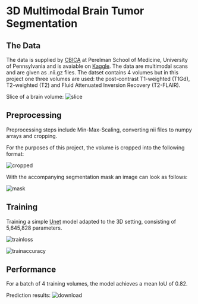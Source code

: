 # 3D Multimodal Brain Tumor Segmentation

## The Data

The data is supplied by [CBICA](https://www.med.upenn.edu/cbica/brats2020/data.html) at Perelman School of Medicine, University of Pennsylvania and is avaiable on [Kaggle](https://www.kaggle.com/datasets/awsaf49/brats2020-training-data). The data are multimodal scans and are given as .nii.gz files. The datset contains 4 volumes but in this project one three volumes are used: the post-contrast T1-weighted (T1Gd), T2-weighted (T2) and Fluid Attenuated Inversion Recovery (T2-FLAIR).

Slice of a brain volume:
![slice](https://user-images.githubusercontent.com/49917684/163586729-82e52cbe-f964-4051-b286-bea9a6d9bed8.png)

## Preprocessing

Preprocessing steps include Min-Max-Scaling, converting nii files to numpy arrays and cropping.

For the purposes of this project, the volume is cropped into the following format:

![cropped](https://user-images.githubusercontent.com/49917684/163586822-c75ed149-8535-4541-8842-7431141489d5.png)

With the accompanying segmentation mask an image can look as follows:

![mask](https://user-images.githubusercontent.com/49917684/163586922-d6d2fb9e-b437-41d9-9246-fb382ac7f9d8.png)


## Training

Training a simple [Unet](https://arxiv.org/pdf/1505.04597.pdf) model adapted to the 3D setting, consisting of 5,645,828 parameters.

![trainloss](https://user-images.githubusercontent.com/49917684/163587252-8238d776-ede4-4523-8d63-4258d642168f.png)

![trainaccuracy](https://user-images.githubusercontent.com/49917684/163587263-ec749396-e3f7-406d-939c-a6d88664c679.png)

## Performance

For a batch of 4 training volumes, the model achieves a mean IoU of 0.82.

Prediction results:
![download](https://user-images.githubusercontent.com/49917684/163587347-65c2aaf7-b64f-4e61-a64e-c230e470dae7.png)




